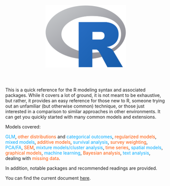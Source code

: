 <img src="img/Rlogo.svg" style="display:block; margin: 0 auto;" width=50%>

<br><br>

This is a quick reference for the R modeling syntax and associated packages.  While it covers a lot of ground, it is not meant to be exhaustive, but rather, it provides an easy reference for those new to R, someone trying out an unfamiliar (but otherwise common) technique, or those just interested in a comparison to similar approaches in other environments.  It can get you quickly started with many common models and extensions.

Models covered:

<span style="color:#00aaff">GLM</span>, <span style="color:#ff5500">other distributions</span> and <span style="color:#00aaff">categorical outcomes</span>, <span style="color:#ff5500">regularized models</span>, <span style="color:#00aaff">mixed models</span>, <span style="color:#ff5500">additive models</span>, <span style="color:#00aaff">survival analysis</span>, <span style="color:#ff5500">survey weighting</span>, <span style="color:#00aaff">PCA/FA</span>, <span style="color:#ff5500">SEM</span>, <span style="color:#00aaff">mixture models/cluster analysis</span>, <span style="color:#ff5500">time series</span>, <span style="color:#00aaff">spatial models</span>, <span style="color:#ff5500">graphical models</span>, <span style="color:#00aaff">machine learning</span>, <span style="color:#ff5500">Bayesian analysis</span>, <span style="color:#00aaff">text analysis</span>, dealing with <span style="color:#ff5500">missing data</span>.

In addition, notable packages and recommended readings are provided.

You can find the current document [here](https://m-clark.github.io/R-models/).


